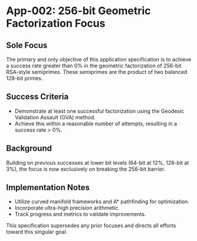 # App-002: 256-bit Geometric Factorization Focus

## Sole Focus
The primary and only objective of this application specification is to achieve a success rate greater than 0% in the geometric factorization of 256-bit RSA-style semiprimes. These semiprimes are the product of two balanced 128-bit primes.

## Success Criteria
- Demonstrate at least one successful factorization using the Geodesic Validation Assault (GVA) method.
- Achieve this within a reasonable number of attempts, resulting in a success rate > 0%.

## Background
Building on previous successes at lower bit levels (64-bit at 12%, 128-bit at 3%), the focus is now exclusively on breaking the 256-bit barrier.

## Implementation Notes
- Utilize curved manifold frameworks and A* pathfinding for optimization.
- Incorporate ultra-high precision arithmetic.
- Track progress and metrics to validate improvements.

This specification supersedes any prior focuses and directs all efforts toward this singular goal.
